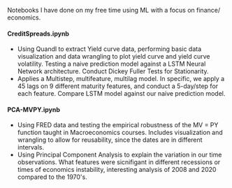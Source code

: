 Notebooks I have done on my free time using ML with a focus on finance/ economics.

#### CreditSpreads.ipynb 
- Using Quandl to extract Yield curve data, performing basic data visualization and data wrangling to plot yield curve and yield curve volatility. Testing a naive prediction model against a LSTM Neural Network architecture. Conduct Dickey Fuller Tests for Stationarity. 
- Applies a Multistep, multifeature, multilag model. In specific, we apply a 45 lags on 9 different maturity features, and conduct a 5-day/step for each feature. Compare LSTM model against our naive prediction model.

#### PCA-MVPY.ipynb
- Using FRED data and testing the empirical robustness of the MV = PY function taught in Macroeconomics courses. Includes visualization and wrangling to allow for reusability, since the dates are in different intervals.
- Using Principal Component Analysis to explain the variation in our time observations. What features were sicnifigant in different recessions or times of economics instability, interesting analysis of 2008 and 2020 compared to the 1970's. 

